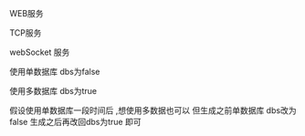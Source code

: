 WEB服务

TCP服务

webSocket 服务


使用单数据库 dbs为false

使用多数据库 dbs为true

假设使用单数据库一段时间后 ,想使用多数据也可以 但生成之前单数据库 dbs改为false  生成之后再改回dbs为true 即可